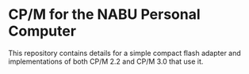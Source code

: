 # CP/M for the NABU Personal Computer

This repository contains details for a simple compact flash adapter and implementations of both CP/M 2.2 and CP/M 3.0 that use it.

